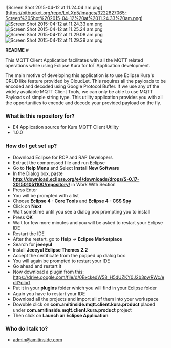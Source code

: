 []()![Screen Shot 2015-04-12 at 11.24.04 am.png]
(https://bitbucket.org/repo/LxLXp5/images/3222827065-Screen%20Shot%202015-04-12%20at%2011.24.33%20am.png)
![Screen Shot 2015-04-12 at 11.24.33 am.png](https://bitbucket.org/repo/LxLXp5/images/1029759634-Screen%20Shot%202015-04-12%20at%2011.24.04%20am.png)
![Screen Shot 2015-04-12 at 11.25.24 am.png](https://bitbucket.org/repo/LxLXp5/images/1295677033-Screen%20Shot%202015-04-12%20at%2011.25.24%20am.png)
![Screen Shot 2015-04-12 at 11.29.08 am.png](https://bitbucket.org/repo/LxLXp5/images/1682449182-Screen%20Shot%202015-04-12%20at%2011.29.08%20am.png)
![Screen Shot 2015-04-12 at 11.29.39 am.png](https://bitbucket.org/repo/LxLXp5/images/2175841820-Screen%20Shot%202015-04-12%20at%2011.29.39%20am.png)

**README** #

This MQTT Client Application facilitates with all the MQTT related operations while using Eclipse Kura for IoT Application development.

The main motive of developing this application is to use Eclipse Kura's CRUD like feature provided by CloudLet. This requires all the payloads to be encoded and decoded using Google Protocol Buffer. If we use any of the widely available MQTT Client Tools, we can only be able to use MQTT Payloads of simple string type. This utility application provides you with all the opportunities to encode and decode your provided payload on the fly.

### **What is this repository for?** ###

* E4 Application source for Kura MQTT Client Utility
* 1.0.0

### **How do I get set up?** ###

* Download Eclipse for RCP and RAP Developers
* Extract the compressed file and run Eclipse
* Go to **Help Menu** and Select **Install New Software**
* In the Dialog box, paste **http://download.eclipse.org/e4/downloads/drops/S-0.17-201501051100/repository/** in Work With Section
* Press Enter
* You will be prompted with a list
* Choose **Eclipse 4 - Core Tools** and **Eclipse 4 - CSS Spy**
* Click on **Next**
* Wait sometime until you see a dialog pox prompting you to install
* Press **OK**
* Wait for few more minutes and you will be asked to restart your Eclipse IDE
* Restart the IDE
* After the restart, go to **Help** -> **Eclipse Marketplace**
* Search for **jeeeyul**
* Install **Jeeeyul Eclipse Themes 2.2**
* Accept the certificate from the popped up dialog box
* You will again be prompted to restart your IDE
* Go ahead and restart it
* Now download a plugin from this: https://drive.google.com/file/d/0BxckedW58_H5dUZKY0J2b3pwRWc/edit?pli=1
* Put it in your **plugins** folder which you will find in your Eclipse folder
* Again you have to restart your IDE
* Download all the projects and import all of them into your workspace
* Dowuble click on **com.amitinside.mqtt.client.kura.product** placed under **com.amitinside.mqtt.client.kura.product** project
* Then click on **Launch an Eclipse Application**

### **Who do I talk to?** ###

* admin@amitinside.com